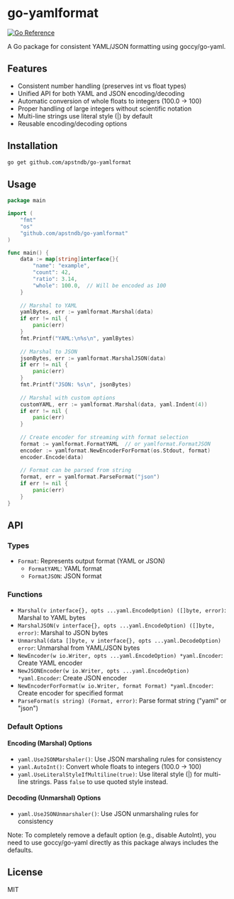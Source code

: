 # go-yamlformat

[![Go Reference](https://pkg.go.dev/badge/github.com/apstndb/go-yamlformat.svg)](https://pkg.go.dev/github.com/apstndb/go-yamlformat)

A Go package for consistent YAML/JSON formatting using goccy/go-yaml.

## Features

- Consistent number handling (preserves int vs float types)
- Unified API for both YAML and JSON encoding/decoding
- Automatic conversion of whole floats to integers (100.0 → 100)
- Proper handling of large integers without scientific notation
- Multi-line strings use literal style (|) by default
- Reusable encoding/decoding options

## Installation

```bash
go get github.com/apstndb/go-yamlformat
```

## Usage

```go
package main

import (
    "fmt"
    "os"
    "github.com/apstndb/go-yamlformat"
)

func main() {
    data := map[string]interface{}{
        "name": "example",
        "count": 42,
        "ratio": 3.14,
        "whole": 100.0,  // Will be encoded as 100
    }
    
    // Marshal to YAML
    yamlBytes, err := yamlformat.Marshal(data)
    if err != nil {
        panic(err)
    }
    fmt.Printf("YAML:\n%s\n", yamlBytes)
    
    // Marshal to JSON
    jsonBytes, err := yamlformat.MarshalJSON(data)
    if err != nil {
        panic(err)
    }
    fmt.Printf("JSON: %s\n", jsonBytes)
    
    // Marshal with custom options
    customYAML, err := yamlformat.Marshal(data, yaml.Indent(4))
    if err != nil {
        panic(err)
    }
    
    // Create encoder for streaming with format selection
    format := yamlformat.FormatYAML  // or yamlformat.FormatJSON
    encoder := yamlformat.NewEncoderForFormat(os.Stdout, format)
    encoder.Encode(data)
    
    // Format can be parsed from string
    format, err = yamlformat.ParseFormat("json")
    if err != nil {
        panic(err)
    }
}
```

## API

### Types

- `Format`: Represents output format (YAML or JSON)
  - `FormatYAML`: YAML format
  - `FormatJSON`: JSON format

### Functions

- `Marshal(v interface{}, opts ...yaml.EncodeOption) ([]byte, error)`: Marshal to YAML bytes
- `MarshalJSON(v interface{}, opts ...yaml.EncodeOption) ([]byte, error)`: Marshal to JSON bytes
- `Unmarshal(data []byte, v interface{}, opts ...yaml.DecodeOption) error`: Unmarshal from YAML/JSON bytes
- `NewEncoder(w io.Writer, opts ...yaml.EncodeOption) *yaml.Encoder`: Create YAML encoder
- `NewJSONEncoder(w io.Writer, opts ...yaml.EncodeOption) *yaml.Encoder`: Create JSON encoder
- `NewEncoderForFormat(w io.Writer, format Format) *yaml.Encoder`: Create encoder for specified format
- `ParseFormat(s string) (Format, error)`: Parse format string ("yaml" or "json")

### Default Options

#### Encoding (Marshal) Options
- `yaml.UseJSONMarshaler()`: Use JSON marshaling rules for consistency
- `yaml.AutoInt()`: Convert whole floats to integers (100.0 → 100)
- `yaml.UseLiteralStyleIfMultiline(true)`: Use literal style (|) for multi-line strings. Pass `false` to use quoted style instead.

#### Decoding (Unmarshal) Options
- `yaml.UseJSONUnmarshaler()`: Use JSON unmarshaling rules for consistency

Note: To completely remove a default option (e.g., disable AutoInt), you need to use goccy/go-yaml directly as this package always includes the defaults.

## License

MIT